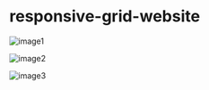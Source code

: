 # responsive-grid-website

![image1](https://user-images.githubusercontent.com/48757806/146119789-1c41a4a8-a559-48e0-9cc3-21d918cb91b1.PNG)

![image2](https://user-images.githubusercontent.com/48757806/146119795-6bd7ec53-41e6-4cb6-8e94-4a8dd894d9d7.PNG)

![image3](https://user-images.githubusercontent.com/48757806/146119797-6985cf18-1566-4f59-9b5a-97d45e25c1f8.PNG)
